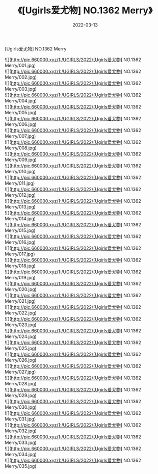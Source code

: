 ﻿---
layout: post
title:  《[Ugirls爱尤物] NO.1362 Merry》
date:   2022-03-13
img: http://pic.660000.xyz/1:/UGIRLS/2022/[Ugirls爱尤物] NO.1362 Merry/000.jpg
categories: [美女, 清纯, 唯美]
---

[Ugirls爱尤物] NO.1362 Merry

 ![](http://pic.660000.xyz/1:/UGIRLS/2022/[Ugirls爱尤物] NO.1362 Merry/001.jpg) <br>![](http://pic.660000.xyz/1:/UGIRLS/2022/[Ugirls爱尤物] NO.1362 Merry/002.jpg) <br>![](http://pic.660000.xyz/1:/UGIRLS/2022/[Ugirls爱尤物] NO.1362 Merry/003.jpg) <br>![](http://pic.660000.xyz/1:/UGIRLS/2022/[Ugirls爱尤物] NO.1362 Merry/004.jpg) <br>![](http://pic.660000.xyz/1:/UGIRLS/2022/[Ugirls爱尤物] NO.1362 Merry/005.jpg) <br>![](http://pic.660000.xyz/1:/UGIRLS/2022/[Ugirls爱尤物] NO.1362 Merry/006.jpg) <br>![](http://pic.660000.xyz/1:/UGIRLS/2022/[Ugirls爱尤物] NO.1362 Merry/007.jpg) <br>![](http://pic.660000.xyz/1:/UGIRLS/2022/[Ugirls爱尤物] NO.1362 Merry/008.jpg) <br>![](http://pic.660000.xyz/1:/UGIRLS/2022/[Ugirls爱尤物] NO.1362 Merry/009.jpg) <br>![](http://pic.660000.xyz/1:/UGIRLS/2022/[Ugirls爱尤物] NO.1362 Merry/010.jpg) <br>![](http://pic.660000.xyz/1:/UGIRLS/2022/[Ugirls爱尤物] NO.1362 Merry/011.jpg) <br>![](http://pic.660000.xyz/1:/UGIRLS/2022/[Ugirls爱尤物] NO.1362 Merry/012.jpg) <br>![](http://pic.660000.xyz/1:/UGIRLS/2022/[Ugirls爱尤物] NO.1362 Merry/013.jpg) <br>![](http://pic.660000.xyz/1:/UGIRLS/2022/[Ugirls爱尤物] NO.1362 Merry/014.jpg) <br>![](http://pic.660000.xyz/1:/UGIRLS/2022/[Ugirls爱尤物] NO.1362 Merry/015.jpg) <br>![](http://pic.660000.xyz/1:/UGIRLS/2022/[Ugirls爱尤物] NO.1362 Merry/016.jpg) <br>![](http://pic.660000.xyz/1:/UGIRLS/2022/[Ugirls爱尤物] NO.1362 Merry/017.jpg) <br>![](http://pic.660000.xyz/1:/UGIRLS/2022/[Ugirls爱尤物] NO.1362 Merry/018.jpg) <br>![](http://pic.660000.xyz/1:/UGIRLS/2022/[Ugirls爱尤物] NO.1362 Merry/019.jpg) <br>![](http://pic.660000.xyz/1:/UGIRLS/2022/[Ugirls爱尤物] NO.1362 Merry/020.jpg) <br>![](http://pic.660000.xyz/1:/UGIRLS/2022/[Ugirls爱尤物] NO.1362 Merry/021.jpg) <br>![](http://pic.660000.xyz/1:/UGIRLS/2022/[Ugirls爱尤物] NO.1362 Merry/022.jpg) <br>![](http://pic.660000.xyz/1:/UGIRLS/2022/[Ugirls爱尤物] NO.1362 Merry/023.jpg) <br>![](http://pic.660000.xyz/1:/UGIRLS/2022/[Ugirls爱尤物] NO.1362 Merry/024.jpg) <br>![](http://pic.660000.xyz/1:/UGIRLS/2022/[Ugirls爱尤物] NO.1362 Merry/025.jpg) <br>![](http://pic.660000.xyz/1:/UGIRLS/2022/[Ugirls爱尤物] NO.1362 Merry/026.jpg) <br>![](http://pic.660000.xyz/1:/UGIRLS/2022/[Ugirls爱尤物] NO.1362 Merry/027.jpg) <br>![](http://pic.660000.xyz/1:/UGIRLS/2022/[Ugirls爱尤物] NO.1362 Merry/028.jpg) <br>![](http://pic.660000.xyz/1:/UGIRLS/2022/[Ugirls爱尤物] NO.1362 Merry/029.jpg) <br>![](http://pic.660000.xyz/1:/UGIRLS/2022/[Ugirls爱尤物] NO.1362 Merry/030.jpg) <br>![](http://pic.660000.xyz/1:/UGIRLS/2022/[Ugirls爱尤物] NO.1362 Merry/031.jpg) <br>![](http://pic.660000.xyz/1:/UGIRLS/2022/[Ugirls爱尤物] NO.1362 Merry/032.jpg) <br>![](http://pic.660000.xyz/1:/UGIRLS/2022/[Ugirls爱尤物] NO.1362 Merry/033.jpg) <br>![](http://pic.660000.xyz/1:/UGIRLS/2022/[Ugirls爱尤物] NO.1362 Merry/034.jpg) <br>![](http://pic.660000.xyz/1:/UGIRLS/2022/[Ugirls爱尤物] NO.1362 Merry/035.jpg) <br>